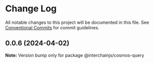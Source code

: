 # Change Log

All notable changes to this project will be documented in this file.
See [Conventional Commits](https://conventionalcommits.org) for commit guidelines.

## 0.0.6 (2024-04-02)

**Note:** Version bump only for package @interchainjs/cosmos-query
